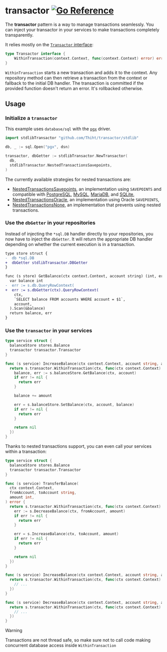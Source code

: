 # transactor [![Go Reference](https://pkg.go.dev/badge/github.com/Thiht/transactor.svg)](https://pkg.go.dev/github.com/Thiht/transactor)

The **transactor** pattern is a way to manage transactions seamlessly.
You can inject your transactor in your services to make transactions completely transparently.

It relies mostly on the [`Transactor` interface](./transactor.go):

```go
type Transactor interface {
	WithinTransaction(context.Context, func(context.Context) error) error
}
```

`WithinTransaction` starts a new transaction and adds it to the context. Any repository method can then retrieve a transaction from the context or fallback to the initial DB handler. The transaction is committed if the provided function doesn't return an error. It's rollbacked otherwise.

## Usage

### Initialize a `transactor`

This example uses `database/sql` with the [`pgx`](https://github.com/jackc/pgx) driver.

```go
import stdlibTransactor "github.com/Thiht/transactor/stdlib"

db, _ := sql.Open("pgx", dsn)

transactor, dbGetter := stdlibTransactor.NewTransactor(
  db,
  stdlibTransactor.NestedTransactionsSavepoints,
)
```

The currently available strategies for nested transactions are:

- [NestedTransactionsSavepoints](./stdlib/nested_transactions_savepoints.go), an implementation using `SAVEPOINTS` and compatible with [PostgreSQL](https://www.postgresql.org/docs/16/sql-savepoint.html), [MySQL](https://dev.mysql.com/doc/refman/8.0/en/savepoint.html), [MariaDB](https://mariadb.com/kb/en/savepoint/), and [SQLite](https://sqlite.org/lang_savepoint.html),
- [NestedTransactionsOracle](./stdlib/nested_transactions_oracle.go), an implementation using Oracle `SAVEPOINTS`,
- [NestedTransactionsNone](./stdlib/nested_transactions_none.go), an implementation that prevents using nested transactions.

### Use the `dbGetter` in your repositories

Instead of injecting the `*sql.DB` handler directly to your repositories, you now have to inject the `dbGetter`. It will return the appropriate DB handler depending on whether the current execution is in a transaction.

```diff
type store struct {
-  db *sql.DB
+  dbGetter stdlibTransactor.DBGetter
}

func (s store) GetBalance(ctx context.Context, account string) (int, error) {
  var balance int
-  err := s.db.QueryRowContext(
+  err := s.dbGetter(ctx).QueryRowContext(
    ctx,
    `SELECT balance FROM accounts WHERE account = $1`,
    account,
  ).Scan(&balance)
  return balance, err
}
```

### Use the `transactor` in your services

```go
type service struct {
  balanceStore stores.Balance
  transactor transactor.Transactor
}

func (s service) IncreaseBalance(ctx context.Context, account string, amount int) error {
  return s.transactor.WithinTransaction(ctx, func(ctx context.Context) error {
    balance, err := s.balanceStore.GetBalance(ctx, account)
    if err != nil {
      return err
    }

    balance += amount

    err = s.balanceStore.SetBalance(ctx, account, balance)
    if err != nil {
      return err
    }

    return nil
  })
}
```

Thanks to nested transactions support, you can even call your services within a transaction:

```go
type service struct {
  balanceStore stores.Balance
  transactor transactor.Transactor
}

func (s service) TransferBalance(
  ctx context.Context,
  fromAccount, toAccount string,
  amount int,
) error {
  return s.transactor.WithinTransaction(ctx, func(ctx context.Context) error {
    err := s.DecreaseBalance(ctx, fromAccount, amount)
    if err != nil {
      return err
    }

    err = s.IncreaseBalance(ctx, toAccount, amount)
    if err != nil {
      return err
    }

    return nil
  })
}

func (s service) IncreaseBalance(ctx context.Context, account string, amount int) error {
  return s.transactor.WithinTransaction(ctx, func(ctx context.Context) error {
    // ...
  })
}

func (s service) DecreaseBalance(ctx context.Context, account string, amount int) error {
  return s.transactor.WithinTransaction(ctx, func(ctx context.Context) error {
    // ...
  })
}
```

> [!WARNING]
> Transactions are not thread safe, so make sure not to call code making concurrent database access inside `WithinTransaction`
